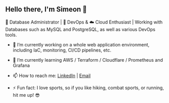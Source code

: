 ## Hello there, I'm Simeon 👋
💾 Database Administrator | 🎯 DevOps & ☁️ Cloud Enthusiast | Working with Databases such as MySQL and PostgreSQL, as well as various DevOps tools.

- 🔭 I’m currently working on a whole web application environment, including IaC, monitoring, CI/CD pipelines, etc.
- 🌱 I’m currently learning AWS / Terraform / Cloudflare / Prometheus and Grafana
- 📫 How to reach me: [LinkedIn](https://www.linkedin.com/in/simeon-asenov-petkov/) | [Email](mailto:simeon_petkov1999@protonmail.com)

- ⚡ Fun fact: I love sports, so if you like hiking, combat sports, or running, hit me up! 😎

